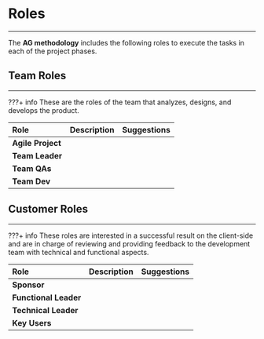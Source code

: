 # Roles
***
The **AG methodology** includes the following roles to execute the tasks in each of the project phases.

## Team Roles
***

???+ info
    These are the roles of the team that analyzes, designs, and develops the product.

| **Role**          | **Description** | **Suggestions** |
| :---------------- | :-------------- | :-------------- |
| **Agile Project** |                 |                 |
| **Team Leader**   |                 |                 |
| **Team QAs**      |                 |                 |
| **Team Dev**      |                 |                 |

## Customer Roles
***

???+ info
    These roles are interested in a successful result on the client-side and are in charge of reviewing and providing feedback to the development team with technical and functional aspects.

| **Role**              | **Description** | **Suggestions** |
| :-------------------- | :-------------- | :-------------- |
| **Sponsor**           |                 |                 |
| **Functional Leader** |                 |                 |
| **Technical Leader**  |                 |                 |
| **Key Users**         |                 |                 |

